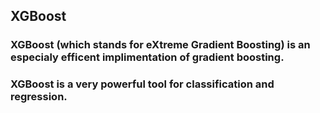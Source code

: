 ## XGBoost
### XGBoost (which stands for eXtreme Gradient Boosting) is an especialy efficent implimentation of gradient boosting.
### XGBoost is a very powerful tool for classification and regression.

